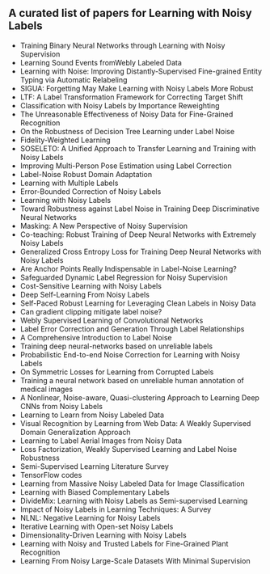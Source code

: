 <h2> A curated list of papers for Learning with Noisy Labels </h2>

<ul>

     
          
             

 <li><a target="_blank" href="https://github.com/manjunath5496/A-curated-list-of-papers-for-Learning-with-Noisy-Labels/blob/master/nol(1).pdf" style="text-decoration:none;">Training Binary Neural Networks through Learning with Noisy Supervision</a></li>

 <li><a target="_blank" href="https://github.com/manjunath5496/A-curated-list-of-papers-for-Learning-with-Noisy-Labels/blob/master/nol(2).pdf" style="text-decoration:none;">Learning Sound Events fromWebly Labeled Data</a></li>

<li><a target="_blank" href="https://github.com/manjunath5496/A-curated-list-of-papers-for-Learning-with-Noisy-Labels/blob/master/nol(3).pdf" style="text-decoration:none;">Learning with Noise: Improving Distantly-Supervised Fine-grained Entity Typing via Automatic Relabeling</a></li>
 <li><a target="_blank" href="https://github.com/manjunath5496/A-curated-list-of-papers-for-Learning-with-Noisy-Labels/blob/master/nol(4).pdf" style="text-decoration:none;">SIGUA: Forgetting May Make Learning with Noisy Labels More Robust</a></li>                              
<li><a target="_blank" href="https://github.com/manjunath5496/A-curated-list-of-papers-for-Learning-with-Noisy-Labels/blob/master/nol(5).pdf" style="text-decoration:none;">LTF: A Label Transformation Framework for Correcting Target Shift</a></li>
<li><a target="_blank" href="https://github.com/manjunath5496/A-curated-list-of-papers-for-Learning-with-Noisy-Labels/blob/master/nol(6).pdf" style="text-decoration:none;">Classification with Noisy Labels by Importance Reweighting</a></li>
 <li><a target="_blank" href="https://github.com/manjunath5496/A-curated-list-of-papers-for-Learning-with-Noisy-Labels/blob/master/nol(7).pdf" style="text-decoration:none;">The Unreasonable Effectiveness of Noisy Data for Fine-Grained Recognition</a></li>

 <li><a target="_blank" href="https://github.com/manjunath5496/A-curated-list-of-papers-for-Learning-with-Noisy-Labels/blob/master/nol(8).pdf" style="text-decoration:none;"> On the Robustness of Decision Tree Learning under Label Noise</a></li>
   <li><a target="_blank" href="https://github.com/manjunath5496/A-curated-list-of-papers-for-Learning-with-Noisy-Labels/blob/master/nol(9).pdf" style="text-decoration:none;">Fidelity-Weighted Learning</a></li>
  
   
 <li><a target="_blank" href="https://github.com/manjunath5496/A-curated-list-of-papers-for-Learning-with-Noisy-Labels/blob/master/nol(10).pdf" style="text-decoration:none;">SOSELETO: A Unified Approach to Transfer Learning and Training with Noisy Labels</a></li>                              
<li><a target="_blank" href="https://github.com/manjunath5496/A-curated-list-of-papers-for-Learning-with-Noisy-Labels/blob/master/nol(11).pdf" style="text-decoration:none;">Improving Multi-Person Pose Estimation using Label Correction</a></li>
<li><a target="_blank" href="https://github.com/manjunath5496/A-curated-list-of-papers-for-Learning-with-Noisy-Labels/blob/master/nol(12).pdf" style="text-decoration:none;">Label-Noise Robust Domain Adaptation</a></li>
<li><a target="_blank" href="https://github.com/manjunath5496/A-curated-list-of-papers-for-Learning-with-Noisy-Labels/blob/master/nol(13).pdf" style="text-decoration:none;">Learning with Multiple Labels</a></li>

<li><a target="_blank" href="https://github.com/manjunath5496/A-curated-list-of-papers-for-Learning-with-Noisy-Labels/blob/master/nol(14).pdf" style="text-decoration:none;">Error-Bounded Correction of Noisy Labels</a></li>
                              
<li><a target="_blank" href="https://github.com/manjunath5496/A-curated-list-of-papers-for-Learning-with-Noisy-Labels/blob/master/nol(15).pdf" style="text-decoration:none;">Learning with Noisy Labels</a></li>

<li><a target="_blank" href="https://github.com/manjunath5496/A-curated-list-of-papers-for-Learning-with-Noisy-Labels/blob/master/nol(16).pdf" style="text-decoration:none;">Toward Robustness against Label Noise in Training Deep Discriminative Neural Networks</a></li>

  <li><a target="_blank" href="https://github.com/manjunath5496/A-curated-list-of-papers-for-Learning-with-Noisy-Labels/blob/master/nol(17).pdf" style="text-decoration:none;">Masking: A New Perspective of Noisy Supervision</a></li>   
  
<li><a target="_blank" href="https://github.com/manjunath5496/A-curated-list-of-papers-for-Learning-with-Noisy-Labels/blob/master/nol(18).pdf" style="text-decoration:none;">Co-teaching: Robust Training of Deep Neural Networks with Extremely Noisy Labels</a></li> 

  
<li><a target="_blank" href="https://github.com/manjunath5496/A-curated-list-of-papers-for-Learning-with-Noisy-Labels/blob/master/nol(19).pdf" style="text-decoration:none;">Generalized Cross Entropy Loss for Training Deep Neural Networks with Noisy Labels</a></li> 

<li><a target="_blank" href="https://github.com/manjunath5496/A-curated-list-of-papers-for-Learning-with-Noisy-Labels/blob/master/nol(20).pdf" style="text-decoration:none;"> Are Anchor Points Really Indispensable in Label-Noise Learning?</a></li>

<li><a target="_blank" href="https://github.com/manjunath5496/A-curated-list-of-papers-for-Learning-with-Noisy-Labels/blob/master/nol(21).pdf" style="text-decoration:none;">Safeguarded Dynamic Label Regression for Noisy Supervision</a></li>
<li><a target="_blank" href="https://github.com/manjunath5496/A-curated-list-of-papers-for-Learning-with-Noisy-Labels/blob/master/nol(22).pdf" style="text-decoration:none;">Cost-Sensitive Learning with Noisy Labels</a></li> 
 <li><a target="_blank" href="https://github.com/manjunath5496/A-curated-list-of-papers-for-Learning-with-Noisy-Labels/blob/master/nol(23).pdf" style="text-decoration:none;">Deep Self-Learning From Noisy Labels</a></li> 
 

   <li><a target="_blank" href="https://github.com/manjunath5496/A-curated-list-of-papers-for-Learning-with-Noisy-Labels/blob/master/nol(24).pdf" style="text-decoration:none;">Self-Paced Robust Learning for Leveraging Clean Labels in Noisy Data</a></li>
 
   <li><a target="_blank" href="https://github.com/manjunath5496/A-curated-list-of-papers-for-Learning-with-Noisy-Labels/blob/master/nol(25).pdf" style="text-decoration:none;">
Can gradient clipping mitigate label noise?</a></li>                              
 <li><a target="_blank" href="https://github.com/manjunath5496/A-curated-list-of-papers-for-Learning-with-Noisy-Labels/blob/master/nol(26).pdf" style="text-decoration:none;">Webly Supervised Learning of Convolutional Networks</a></li>
 <li><a target="_blank" href="https://github.com/manjunath5496/A-curated-list-of-papers-for-Learning-with-Noisy-Labels/blob/master/nol(27).pdf" style="text-decoration:none;">Label Error Correction and Generation Through Label Relationships</a></li>
   
 
   <li><a target="_blank" href="https://github.com/manjunath5496/A-curated-list-of-papers-for-Learning-with-Noisy-Labels/blob/master/nol(28).pdf" style="text-decoration:none;">A Comprehensive Introduction to Label Noise</a></li>
 
   <li><a target="_blank" href="https://github.com/manjunath5496/A-curated-list-of-papers-for-Learning-with-Noisy-Labels/blob/master/nol(29).pdf" style="text-decoration:none;">Training deep neural-networks based on unreliable labels</a></li>                              

  <li><a target="_blank" href="https://github.com/manjunath5496/A-curated-list-of-papers-for-Learning-with-Noisy-Labels/blob/master/nol(30).pdf" style="text-decoration:none;"> Probabilistic End-to-end Noise Correction for Learning with Noisy Labels</a></li>
 
   <li><a target="_blank" href="https://github.com/manjunath5496/A-curated-list-of-papers-for-Learning-with-Noisy-Labels/blob/master/nol(31).pdf" style="text-decoration:none;">On Symmetric Losses for Learning from Corrupted Labels</a></li> 
    <li><a target="_blank" href="https://github.com/manjunath5496/A-curated-list-of-papers-for-Learning-with-Noisy-Labels/blob/master/nol(32).pdf" style="text-decoration:none;">Training a neural network based on unreliable human annotation of medical images</a></li> 

   <li><a target="_blank" href="https://github.com/manjunath5496/A-curated-list-of-papers-for-Learning-with-Noisy-Labels/blob/master/nol(33).pdf" style="text-decoration:none;">A Nonlinear, Noise-aware, Quasi-clustering Approach to Learning Deep CNNs from Noisy Labels</a></li>                              

  <li><a target="_blank" href="https://github.com/manjunath5496/A-curated-list-of-papers-for-Learning-with-Noisy-Labels/blob/master/nol(34).pdf" style="text-decoration:none;">Learning to Learn from Noisy Labeled Data</a></li> 
 
  <li><a target="_blank" href="https://github.com/manjunath5496/A-curated-list-of-papers-for-Learning-with-Noisy-Labels/blob/master/nol(35).pdf" style="text-decoration:none;">Visual Recognition by Learning from Web Data: A Weakly Supervised Domain Generalization Approach</a></li> 

  <li><a target="_blank" href="https://github.com/manjunath5496/A-curated-list-of-papers-for-Learning-with-Noisy-Labels/blob/master/nol(36).pdf" style="text-decoration:none;">Learning to Label Aerial Images from Noisy Data</a></li> 
 
<li><a target="_blank" href="https://github.com/manjunath5496/A-curated-list-of-papers-for-Learning-with-Noisy-Labels/blob/master/nol(37).pdf" style="text-decoration:none;">Loss Factorization, Weakly Supervised Learning and Label Noise Robustness</a></li>
 <li><a target="_blank" href="https://github.com/manjunath5496/A-curated-list-of-papers-for-Learning-with-Noisy-Labels/blob/master/nol(38).pdf" style="text-decoration:none;">Semi-Supervised Learning Literature Survey</a></li>
<li><a target="_blank" href="https://github.com/manjunath5496/A-curated-list-of-papers-for-Learning-with-Noisy-Labels/blob/master/nol(39).pdf" style="text-decoration:none;">TensorFlow codes</a></li>
 <li><a target="_blank" href="https://github.com/manjunath5496/A-curated-list-of-papers-for-Learning-with-Noisy-Labels/blob/master/nol(40).pdf" style="text-decoration:none;">Learning from Massive Noisy Labeled Data for Image Classification</a></li>                              
<li><a target="_blank" href="https://github.com/manjunath5496/A-curated-list-of-papers-for-Learning-with-Noisy-Labels/blob/master/nol(41).pdf" style="text-decoration:none;">Learning with Biased Complementary Labels</a></li>

 <li><a target="_blank" href="https://github.com/manjunath5496/A-curated-list-of-papers-for-Learning-with-Noisy-Labels/blob/master/nol(42).pdf" style="text-decoration:none;">DivideMix: Learning with Noisy Labels as Semi-supervised Learning</a></li>
<li><a target="_blank" href="https://github.com/manjunath5496/A-curated-list-of-papers-for-Learning-with-Noisy-Labels/blob/master/nol(43).pdf" style="text-decoration:none;">Impact of Noisy Labels in Learning Techniques: A Survey</a></li>
 <li><a target="_blank" href="https://github.com/manjunath5496/A-curated-list-of-papers-for-Learning-with-Noisy-Labels/blob/master/nol(44).pdf" style="text-decoration:none;">NLNL: Negative Learning for Noisy Labels</a></li>                              
<li><a target="_blank" href="https://github.com/manjunath5496/A-curated-list-of-papers-for-Learning-with-Noisy-Labels/blob/master/nol(45).pdf" style="text-decoration:none;">Iterative Learning with Open-set Noisy Labels</a></li>
 <li><a target="_blank" href="https://github.com/manjunath5496/A-curated-list-of-papers-for-Learning-with-Noisy-Labels/blob/master/nol(46).pdf" style="text-decoration:none;">Dimensionality-Driven Learning with Noisy Labels</a></li>                              
<li><a target="_blank" href="https://github.com/manjunath5496/A-curated-list-of-papers-for-Learning-with-Noisy-Labels/blob/master/nol(47).pdf" style="text-decoration:none;">Learning with Noisy and Trusted Labels for Fine-Grained Plant Recognition</a></li>
<li><a target="_blank" href="https://github.com/manjunath5496/A-curated-list-of-papers-for-Learning-with-Noisy-Labels/blob/master/nol(48).pdf" style="text-decoration:none;">Learning From Noisy Large-Scale Datasets With Minimal Supervision</a></li>






</ul>
